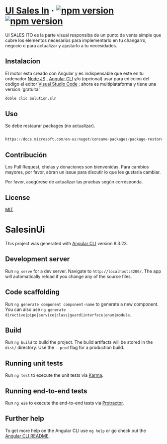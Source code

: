 # [UI Sales In](https://github.com/stbndev) &middot;  [![npm version](https://img.shields.io/badge/license-The%20Chicken%20Dance%20License-blue)](https://github.com/supertunaman/cdl) [![npm version](https://img.shields.io/badge/donaciones-invitame%20una%20chela-blue)](https://drive.google.com/file/d/1OywGIRUcgP2goa4HpxHlbWji04L5pedO/view?usp=sharing)

UI SALES ITO es la parte visual responsiba de un punto de venta simple que cubre los elementos necesarios para implementarlo en tu changarro, negocio o para actualizar y ajustarlo a tu necesidades.

## Instalacion

El motor esta creado con Angular y es indispensable que este en tu ordenador [Node JS](nodejs.org) , [Angular CLI](https://cli.angular.io) y/o (opcional) usar para ediccion del codigo el editor [Visual Studio Code](https://code.visualstudio.com/) ; ahora es multiplataforma y tiene una version 'gratuita'.


```bash
doble clic Solution.sln
```

## Uso
Se debe restaurar packages (no actualizar).

```python

https://docs.microsoft.com/en-us/nuget/consume-packages/package-restore#restore-using-the-nugetexe-cli

```

## Contribución
Los Pull Request, chelas y donaciones son bienvenidas. Para cambios mayores, por favor, abran un issue para discutir lo que les gustaría cambiar.

Por favor, asegúrese de actualizar las pruebas según corresponda.

## License
[MIT](https://choosealicense.com/licenses/mit/)

# SalesinUi

This project was generated with [Angular CLI](https://github.com/angular/angular-cli) version 8.3.23.

## Development server

Run `ng serve` for a dev server. Navigate to `http://localhost:4200/`. The app will automatically reload if you change any of the source files.

## Code scaffolding

Run `ng generate component component-name` to generate a new component. You can also use `ng generate directive|pipe|service|class|guard|interface|enum|module`.

## Build

Run `ng build` to build the project. The build artifacts will be stored in the `dist/` directory. Use the `--prod` flag for a production build.

## Running unit tests

Run `ng test` to execute the unit tests via [Karma](https://karma-runner.github.io).

## Running end-to-end tests

Run `ng e2e` to execute the end-to-end tests via [Protractor](http://www.protractortest.org/).

## Further help

To get more help on the Angular CLI use `ng help` or go check out the [Angular CLI README](https://github.com/angular/angular-cli/blob/master/README.md).

